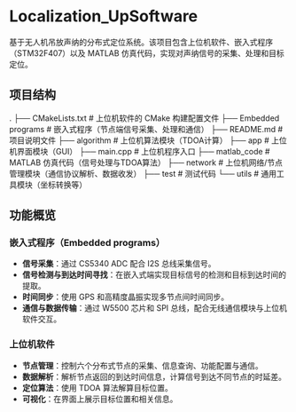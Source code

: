 # Localization_UpSoftware

基于无人机吊放声纳的分布式定位系统。该项目包含上位机软件、嵌入式程序（STM32F407）以及 MATLAB 仿真代码，实现对声纳信号的采集、处理和目标定位。

## 项目结构

.
├── CMakeLists.txt       # 上位机软件的 CMake 构建配置文件
├── Embedded programs    # 嵌入式程序（节点端信号采集、处理和通信）
├── README.md            # 项目说明文件
├── algorithm            # 上位机算法模块（TDOA计算）
├── app                  # 上位机界面模块（GUI）
├── main.cpp             # 上位机程序入口
├── matlab_code          # MATLAB 仿真代码（信号处理与TDOA算法）
├── network              # 上位机网络/节点管理模块（通信协议解析、数据收发）
├── test                 # 测试代码
└── utils                # 通用工具模块（坐标转换等）

## 功能概览

### 嵌入式程序（Embedded programs）

- **信号采集**：通过 CS5340 ADC 配合 I2S 总线采集信号。
- **信号检测与到达时间寻找**：在嵌入式端实现目标信号的检测和目标到达时间的提取。
- **时间同步**：使用 GPS 和高精度晶振实现多节点间时间同步。
- **通信与数据传输**：通过 W5500 芯片和 SPI 总线，配合无线通信模块与上位机软件交互。

### 上位机软件

- **节点管理**：控制六个分布式节点的采集、信息查询、功能配置与通信。
- **数据解析**：解析节点返回的到达时间信息，计算信号到达不同节点的时延差。
- **定位算法**：使用 TDOA 算法解算目标位置。
- **可视化**：在界面上展示目标位置和相关信息。
